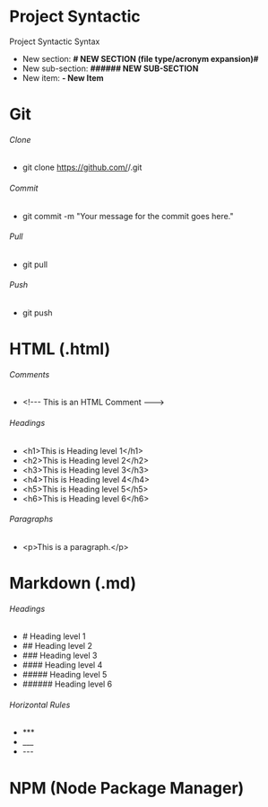  # **Project Syntactic** #

 Project Syntactic Syntax
 - New section: **# NEW SECTION (file type/acronym expansion)#**
 - New sub-section: **###### NEW SUB-SECTION**
 - New item: **- New Item**

# **Git**

###### Clone
- git clone https://github.com/<user-name>/<repo-name>.git

###### Commit
- git commit -m "Your message for the commit goes here."

###### Pull
- git pull 

###### Push
- git push <repo-name> <branch-name>

# HTML (.html) #


###### Comments
- \<!--- This is an HTML Comment --->

###### Headings

- \<h1>This is Heading level 1\</h1>
- \<h2>This is Heading level 2\</h2>
- \<h3>This is Heading level 3\</h3>
- \<h4>This is Heading level 4\</h4>
- \<h5>This is Heading level 5\</h5>
- \<h6>This is Heading level 6\</h6>

###### Paragraphs

- \<p>This is a paragraph.\</p>


# Markdown (.md) #

###### Headings

- \# Heading level 1
- \## Heading level 2
- \### Heading level 3
- \#### Heading level 4
- \##### Heading level 5
- \###### Heading level 6

###### Horizontal Rules

- \***
- \___
- \---

# NPM (Node Package Manager) #

